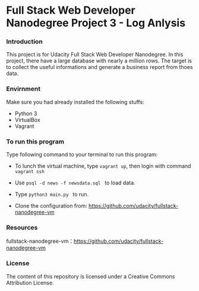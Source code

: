 # Full Stack Web Developer Nanodegree Project 3 - Log Anlysis

### Introduction
This project is for Udacity Full Stack Web Developer Nanodegree. In this project, there have a large database with nearly a million rows. The target is to collect the useful informations and generate a business report from thoes data.


### Envirnment
Make sure you had already installed the following stuffs:
* Python 3
* VirtualBox
* Vagrant


### To run this program
Type following command to your terminal to run this program:

* To lunch the virtual machine, type  ```vagrant up```, then login with command ```vagrant ssh```

* Use ```psql -d news -f newsdata.sql ``` to load data.

* Type ```python3 main.py ``` to run.

* Clone the configuration from: https://github.com/udacity/fullstack-nanodegree-vm

### Resources
fullstack-nanodegree-vm：https://github.com/udacity/fullstack-nanodegree-vm

### License
The content of this repository is licensed under a Creative Commons Attribution License.
